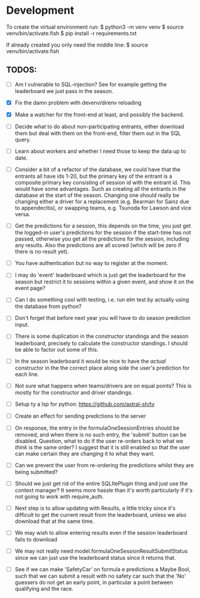 # Development

To create the virtual environment run:
$ python3 -m venv venv
$ source venv/bin/activate.fish 
$ pip install -r requirements.txt

If already created you only need the middle line:
$ source venv/bin/activate.fish 


## TODOS:

- [ ] Am I vulnerable to SQL-injection? See for example getting the leaderboard we just pass in the season.
- [x] Fix the damn problem with devenv/direnv reloading
- [x] Make a watcher for the front-end at least, and possibly the backend.
- [ ] Decide what to do about non-participating entrants, either download them but deal with them on the front-end, filter them out in the SQL query.
- [ ] Learn about workers and whether I need those to keep the data up to date.


- [ ] Consider a bit of a refactor of the database, we could have that the entrants all have ids 1-20, but the primary key of the entrant is a composite primary key consisting of session id with the entrant id. This would have some advantages. Such as creating all the entrants in the database at the start of the season. Changing one should really be changing either a driver for a replacement (e.g. Bearman for Sainz due to appendecitis), or swapping teams, e.g. Tsunoda for Lawson and vice versa. 

- [ ] Get the predictions for a session, this depends on the time, you just get the logged-in user's predictions for the session if the start-time has not passed, otherwise you get all the predictions for the session, including any results. Also the predictions are all scored (which will be zero if there is no result yet).

- [ ] You have authentication but no way to register at the moment.
- [ ] I may do 'event' leaderboard which is just get the leaderboard for the season but restrict it to sessions within a given event, and show it on the event page?
- [ ] Can I do something cool with testing, i.e. run elm test by actually using the database from python?
- [ ] Don't forget that before next year you will have to do season prediction input.
- [ ] There is some duplication in the constructor standings and the season leaderboard, precisely to calculate the constructor standings. I should be able to factor out some of this.
- [ ] In the season leaderboard it would be nice to have the *actual* constructor in the the correct place along side the user's prediction for each line.
- [ ] Not sure what happens when teams/drivers are on equal points? This is mostly for the constructor and driver standings.
- [ ] Setup ty a lsp for python: https://github.com/astral-sh/ty

- [ ] Create an effect for sending predictions to the server
- [ ] On response, the entry in the formulaOneSessionEntries should be removed, and when there is no such entry, the 'submit' button can be disabled. Question, what to do if the user re-orders back to what we *think* is the same order? I suggest that it is still enabled so that the user can make certain they are changing it to what they want.
- [ ] Can we prevent the user from re-ordering the predictions whilst they are being submitted?
- [ ] Should we just get rid of the entire SQLItePlugin thing and just use the context manager? It seems more hassle than it's worth particularly if it's not going to work with require_auth.
- [ ] Next step is to allow updating with Results, a little tricky since it's difficult to get the current result from the leaderboard, unless we also download that at the same time.
- [ ] We may wish to allow entering results even if the session leaderboard fails to download
- [ ] We may not really need model.formulaOneSessionResultSubmitStatus since we can just use the  leaderboard status since it returns that.
- [ ] See if we can make 'SafetyCar' on formula e predictions a Maybe Bool, such that we can submit a result with no safety car such that the 'No' guessers do not get an early point, in particular a point between qualifying and the race.
